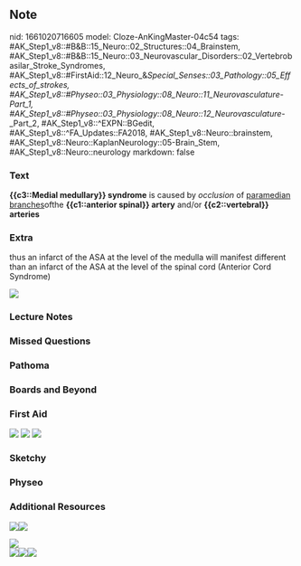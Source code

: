 ## Note
nid: 1661020716605
model: Cloze-AnKingMaster-04c54
tags: #AK_Step1_v8::#B&B::15_Neuro::02_Structures::04_Brainstem, #AK_Step1_v8::#B&B::15_Neuro::03_Neurovascular_Disorders::02_Vertebrobasilar_Stroke_Syndromes, #AK_Step1_v8::#FirstAid::12_Neuro_&_Special_Senses::03_Pathology::05_Effects_of_strokes, #AK_Step1_v8::#Physeo::03_Physiology::08_Neuro::11_Neurovasculature_-_Part_1, #AK_Step1_v8::#Physeo::03_Physiology::08_Neuro::12_Neurovasculature_-_Part_2, #AK_Step1_v8::^EXPN::BGedit, #AK_Step1_v8::^FA_Updates::FA2018, #AK_Step1_v8::Neuro::brainstem, #AK_Step1_v8::Neuro::KaplanNeurology::05-Brain_Stem, #AK_Step1_v8::Neuro::neurology
markdown: false

### Text
<div>
  <b>{{c3::Medial medullary}} syndrome</b> is caused by
  <i>occlusion</i> of <u>paramedian branches</u>ofthe
  <b>{{c1::anterior spinal}} artery</b> and/or <b>{{c2::vertebral}}
  arteries</b>
</div>

### Extra
thus an infarct of the ASA at the level of the medulla will
manifest different than an infarct of the ASA at the level of the
spinal cord (Anterior Cord Syndrome)
<div><img src="paste-291452185739265.jpg"></div>

### Lecture Notes


### Missed Questions


### Pathoma


### Boards and Beyond


### First Aid
<img src="tmpt036UI.png"> <img src="tmp5jO3V3.png"> <img src= 
"tmpUwgoyI.png">

### Sketchy


### Physeo


### Additional Resources
<img src=
"paste-c88ef5d51491aeb0191062e9fedb4506701517d1.jpg"><img src= 
"paste-0ba2c0319a2aa0d30979062ca53509015eb00e80.jpg">
<div><img src="paste-124712965374117.jpg"></div>
<div>
  <i><img src="paste-99918119174147.jpg"><img src= 
  "paste-5728799178096641.jpg"><img src=
  "paste-125657858179580.jpg"></i>
</div>
